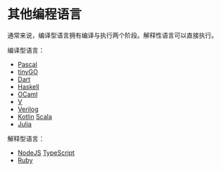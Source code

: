 # 其他编程语言

通常来说，编译型语言拥有编译与执行两个阶段。解释性语言可以直接执行。

编译型语言：

- [Pascal](https://www.freepascal.org)
- [tinyGO](https://tinygo.org/docs/reference/lang-support/)
- [Dart](https://www.dartlang.org/)
- [Haskell](https://www.haskell.org/)
- [OCaml](https://ocaml.org/)
- [V](https://vlang.io/)
- [Verilog](https://www.verilog.com)
- [Kotlin](https://kotlinlang.org) [Scala](https://www.scala-lang.org)
- [Julia](https://julialang.org)

解释型语言：

- [NodeJS](https://nodejs.org/) [TypeScript](https://www.typescriptlang.org/)
- [Ruby](http://ruby-lang.org/)
